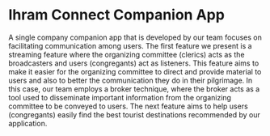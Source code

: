 # Ihram Connect Companion App

<p> A single company companion app that is developed by our team focuses on facilitating communication among users. The first feature we present is a streaming feature where the organizing committee (clerics) acts as the broadcasters and users (congregants) act as listeners. This feature aims to make it easier for the organizing committee to direct and provide material to users and also to better the communication they do in their pilgrimage. In this case, our team employs a broker technique, where the broker acts as a tool used to disseminate important information from the organizing committee to be conveyed to users. The next feature aims to help users (congregants) easily find the best tourist destinations recommended by our application. </p>
